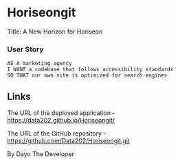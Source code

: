 # Horiseongit
   
Title: A New Horizon for Horiseon

### User Story
```
AS A marketing agency
I WANT a codebase that follows accessibility standards
SO THAT our own site is optimized for search engines
```

## Links
  The URL of the deployed application - https://data202.github.io/Horiseongit/ 

  The URL of the GitHub repository - https://github.com/Data202/Horiseongit.git
  
  By
  Dayo 
  The 
  Developer
